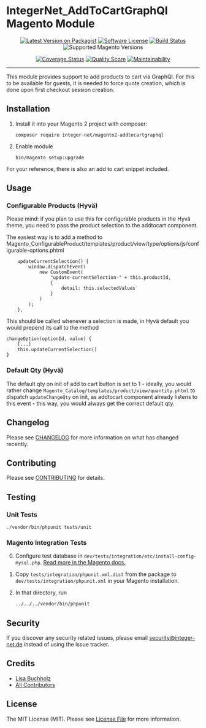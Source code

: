 # IntegerNet_AddToCartGraphQl Magento Module
<div align="center">

[![Latest Version on Packagist][ico-version]][link-packagist]
[![Software License][ico-license]](LICENSE.md)
[![Build Status][ico-travis]][link-travis]
![Supported Magento Versions][ico-compatibility]

[![Coverage Status][ico-scrutinizer]][link-scrutinizer]
[![Quality Score][ico-code-quality]][link-code-quality]
[![Maintainability][ico-maintainability]][link-maintainability]
</div>

---

This module provides support to add products to cart via GraphQl. For this to be available for guests, it is needed to force quote creation, which is done upon first checkout session creation.

## Installation

1. Install it into your Magento 2 project with composer:
    ```
    composer require integer-net/magento2-addtocartgraphql
    ```

2. Enable module
    ```
    bin/magento setup:upgrade
    ```


For your reference, there is also an add to cart snippet included.  

## Usage

### Configurable Products (Hyvä)

Please mind: if you plan to use this for configurable products in the Hyvä theme, you need to pass the product selection to the addtocart component. 

The easiest way is to add a method to Magento_ConfigurableProduct/templates/product/view/type/options/js/configurable-options.phtml


        updateCurrentSelection() {
            window.dispatchEvent(
                new CustomEvent(
                    "update-currentSelection-" + this.productId,
                    {
                        detail: this.selectedValues
                    }
                )
            );
        },

This should be called whenever a selection is made, in Hyvä default you would prepend its call to the method

    changeOption(optionId, value) {
        [...]
        this.updateCurrentSelection()
    }

### Default Qty (Hyvä)

The default qty on init of add to cart button is set to 1 - ideally, you would rather change `Magento_Catalog/templates/product/view/quantity.phtml` to dispatch `updateChangeQty` on init, as addtocart component already listens to this event - this way, you would always get the correct default qty.

## Changelog

Please see [CHANGELOG](CHANGELOG.md) for more information on what has changed recently.

## Contributing

Please see [CONTRIBUTING](CONTRIBUTING.md) for details.

## Testing

### Unit Tests

```
./vendor/bin/phpunit tests/unit
```

### Magento Integration Tests

0. Configure test database in `dev/tests/integration/etc/install-config-mysql.php`. [Read more in the Magento docs.](https://devdocs.magento.com/guides/v2.4/test/integration/integration_test_execution.html) 

1. Copy `tests/integration/phpunit.xml.dist` from the package to `dev/tests/integration/phpunit.xml` in your Magento installation.

2. In that directory, run
    ``` bash
    ../../../vendor/bin/phpunit
    ```


## Security

If you discover any security related issues, please email security@integer-net.de instead of using the issue tracker.

## Credits

- [Lisa Buchholz][link-author]
- [All Contributors][link-contributors]

## License

The MIT License (MIT). Please see [License File](LICENSE) for more information.

[ico-version]: https://img.shields.io/packagist/v/integer-net/magento2-addtocartgraphql.svg?style=flat-square
[ico-license]: https://img.shields.io/badge/license-MIT-brightgreen.svg?style=flat-square
[ico-travis]: https://img.shields.io/travis/integer-net/magento2-addtocartgraphql/master.svg?style=flat-square
[ico-scrutinizer]: https://img.shields.io/scrutinizer/coverage/g/integer-net/magento2-addtocartgraphql?style=flat-square
[ico-code-quality]: https://img.shields.io/scrutinizer/g/integer-net/magento2-addtocartgraphql.svg?style=flat-square
[ico-maintainability]: https://img.shields.io/codeclimate/maintainability/integer-net/magento2-addtocartgraphql?style=flat-square
[ico-compatibility]: https://img.shields.io/badge/magento-2.4-brightgreen.svg?logo=magento&longCache=true&style=flat-square

[link-packagist]: https://packagist.org/packages/integer-net/magento2-addtocartgraphql
[link-travis]: https://travis-ci.org/integer-net/magento2-addtocartgraphql
[link-scrutinizer]: https://scrutinizer-ci.com/g/integer-net/magento2-addtocartgraphql/code-structure
[link-code-quality]: https://scrutinizer-ci.com/g/integer-net/magento2-addtocartgraphql
[link-maintainability]: https://codeclimate.com/github/integer-net/magento2-addtocartgraphql
[link-author]: https://github.com/lbuchholz
[link-contributors]: ../../contributors
